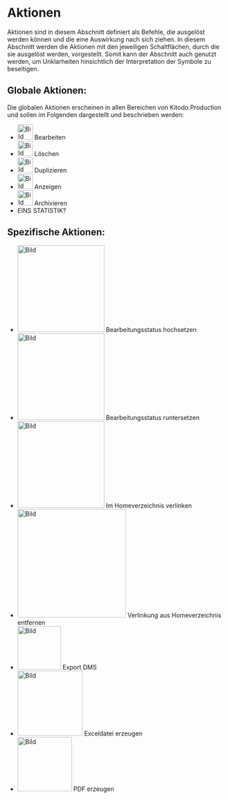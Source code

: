 # Aktionen

Aktionen sind in diesem Abschnitt definiert als Befehle, die ausgelöst werden können und die eine Auswirkung nach sich ziehen. In diesem Abschnitt werden die Aktionen mit den jeweiligen Schaltflächen, durch die sie ausgelöst werden, vorgestellt. Somit kann der Abschnitt auch genutzt werden, um Unklarheiten hinsichtlich der Interpretation der Symbole zu beseitigen.

## Globale Aktionen:

Die globalen Aktionen erscheinen in allen Bereichen von Kitodo.Production und sollen im Folgenden dargestellt und beschrieben werden:

* <img src= "../pictures/IconBearbeiten.png" alt="Bild" height= "35" width= "35"> Bearbeiten
* <img src= "../pictures/IconLoeschen.png" alt="Bild" height= "35" width= "35"> Löschen
* <img src= "../pictures/IconDuplizieren.png" alt="Bild" height= "35" width= "35"> Duplizieren
* <img src= "../pictures/IconAnzeigen.png" alt="Bild" height= "35" width= "35"> Anzeigen
* <img src= "../pictures/IconArchivieren.png" alt="Bild" height= "35" width= "35"> Archivieren
* EINS STATISTIK? 

## Spezifische Aktionen:

* <img src= "../pictures/BearbeitungsstatusHochsetzen.png" alt="Bild" width= "200"> Bearbeitungsstatus hochsetzen
* <img src= "../pictures/BearbeitungsstatusRuntersetzen.png" alt="Bild" width= "200">  Bearbeitungsstatus runtersetzen
* <img src= "../pictures/HomeverzeichnisVerlinken.png" alt="Bild" width= "200">  Im Homeverzeichnis verlinken
* <img src= "../pictures/VerlinkungHomeEntfernen.png" alt="Bild" width= "250">  Verlinkung aus Homeverzeichnis entfernen
* <img src= "../pictures/ExportDMS.png" alt="Bild" width= "100">  Export DMS
* <img src= "../pictures/ExceldateiErzeugen.png" alt="Bild" width= "150">  Exceldatei erzeugen
* <img src= "../pictures/PDFErzeugen.png" alt="Bild" width= "125">  PDF erzeugen



